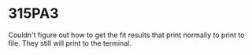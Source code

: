 # 315PA3

Couldn't figure out how to get the fit results that print normally to print to file. They still will print to the terminal.